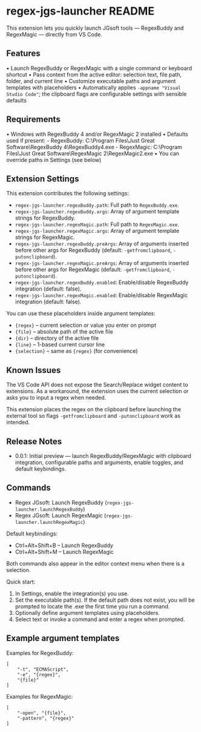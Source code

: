 # regex-jgs-launcher README

This extension lets you quickly launch JGsoft tools — RegexBuddy and RegexMagic — directly from VS Code.

## Features

• Launch RegexBuddy or RegexMagic with a single command or keyboard shortcut
• Pass context from the active editor: selection text, file path, folder, and current line
• Customize executable paths and argument templates with placeholders
• Automatically applies `-appname "Visual Studio Code"`; the clipboard flags are configurable settings with sensible defaults

 

## Requirements

• Windows with RegexBuddy 4 and/or RegexMagic 2 installed
• Defaults used if present:
	- RegexBuddy: C:\\Program Files\\Just Great Software\\RegexBuddy 4\\RegexBuddy4.exe
	- RegexMagic: C:\\Program Files\\Just Great Software\\RegexMagic 2\\RegexMagic2.exe
• You can override paths in Settings (see below)

## Extension Settings

This extension contributes the following settings:

* `regex-jgs-launcher.regexBuddy.path`: Full path to `RegexBuddy.exe`.
* `regex-jgs-launcher.regexBuddy.args`: Array of argument template strings for RegexBuddy.
* `regex-jgs-launcher.regexMagic.path`: Full path to `RegexMagic.exe`.
* `regex-jgs-launcher.regexMagic.args`: Array of argument template strings for RegexMagic.
* `regex-jgs-launcher.regexBuddy.preArgs`: Array of arguments inserted before other args for RegexBuddy (default: `-getfromclipboard`, `-putonclipboard`).
* `regex-jgs-launcher.regexMagic.preArgs`: Array of arguments inserted before other args for RegexMagic (default: `-getfromclipboard`, `-putonclipboard`).
* `regex-jgs-launcher.regexBuddy.enabled`: Enable/disable RegexBuddy integration (default: false).
* `regex-jgs-launcher.regexMagic.enabled`: Enable/disable RegexMagic integration (default: false).

You can use these placeholders inside argument templates:

* `{regex}` – current selection or value you enter on prompt
* `{file}` – absolute path of the active file
* `{dir}` – directory of the active file
* `{line}` – 1-based current cursor line
* `{selection}` – same as `{regex}` (for convenience)

## Known Issues

The VS Code API does not expose the Search/Replace widget content to extensions. As a workaround, the extension uses the current selection or asks you to input a regex when needed.

This extension places the regex on the clipboard before launching the external tool so flags `-getfromclipboard` and `-putonclipboard` work as intended.

## Release Notes

- 0.0.1: Initial preview — launch RegexBuddy/RegexMagic with clipboard integration, configurable paths and arguments, enable toggles, and default keybindings.

## Commands

- Regex JGsoft: Launch RegexBuddy (`regex-jgs-launcher.launchRegexBuddy`)
- Regex JGsoft: Launch RegexMagic (`regex-jgs-launcher.launchRegexMagic`)

Default keybindings:

- Ctrl+Alt+Shift+B – Launch RegexBuddy
- Ctrl+Alt+Shift+M – Launch RegexMagic

Both commands also appear in the editor context menu when there is a selection.

Quick start:

1) In Settings, enable the integration(s) you use.
2) Set the executable path(s). If the default path does not exist, you will be prompted to locate the .exe the first time you run a command.
3) Optionally define argument templates using placeholders.
4) Select text or invoke a command and enter a regex when prompted.

## Example argument templates

Examples for RegexBuddy:

```
[
	"-t", "ECMAScript",
	"-e", "{regex}",
	"{file}"
]
```

Examples for RegexMagic:

```
[
	"-open", "{file}",
	"-pattern", "{regex}"
]
```


